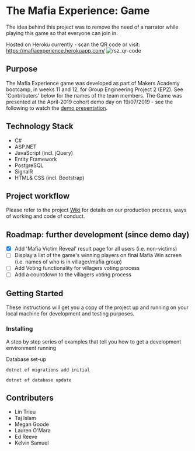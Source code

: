 ﻿# The Mafia Experience: Game

The idea behind this project was to remove the need of a narrator while playing this game so that everyone can join in. 

Hosted on Heroku currently - scan the QR code or visit: https://mafiaexperience.herokuapp.com/ 
![rsz_qr-code](https://user-images.githubusercontent.com/36490540/61822076-acba0680-ae50-11e9-8fbf-5d3374a8b154.png)

## Purpose
The Mafia Experience game was developed as part of Makers Academy bootcamp, in weeks 11 and 12, for Group Engineering Project 2 (EP2). See 'Contributers' below for the names of the team members. The Game was presented at the April-2019 cohort demo day on 19/07/2019 - see the following to watch the [demo presentation](https://m.facebook.com/story.php?story_fbid=356901535225807&id=367457470014643).

## Technology Stack

* C# 
* ASP.NET
* JavaScript (incl. jQuery)
* Entity Framework
* PostgreSQL
* SignalR 
* HTML& CSS (incl. Bootstrap)

## Project workflow

Please refer to the project [Wiki](https://github.com/LinTrieu/mafia-experience/wiki/Workflow-and-ways-of-working) for details on our production process, ways of working and code of conduct.

## Roadmap: further development (since demo day)

- [x] Add 'Mafia Victim Reveal' result page for all users (i.e. non-victims)
- [ ] Display a list of the game's winning players on final Mafia Win screen (i.e. names of who is in villager/mafia group)  
- [ ] Add Voting functionality for villagers voting process 
- [ ] Add a countdown to the villagers voting process 

## Getting Started

These instructions will get you a copy of the project up and running on your local machine for development and testing purposes. 

### Installing

A step by step series of examples that tell you how to get a development environment running

Database set-up

```
dotnet ef migrations add initial
```
```
dotnet ef database update
```


## Contributers

* Lin Trieu
* Taj Islam
* Megan Goode
* Lauren O'Mara
* Ed Reeve
* Kelvin Samuel

